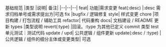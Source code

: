 基础规范
|类型 |说明| 备注|
|--|--|--|
feat| 功能|需求变更
feat(:desc) |:desc 需求归档单号或需求提出方|可选
fix |bugfix / 逻辑修复
style| 样式变更
chore |项目构建 / 打包流程 / 辅助工具
refactor| 代码重构
docs| 文档建设 / README 更新
types |类型说明
revert(:type) |回滚。:type 为其他已定义 commit 类型
test 单元测试｜测试代码
update / upd| 公共逻辑 / 组件更新
update(:desc / :type) | 公共逻辑 / 组件的细分主体或变更类型| 可选
